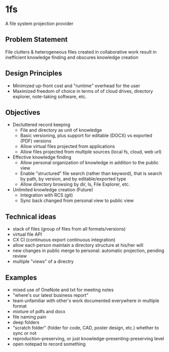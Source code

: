 # 1fs
A file system projection provider

## Problem Statement
File clutters & heterogeneous files created in collaborative work result in inefficient knowledge finding and obscures knowledge creation

## Design Principles
  - Minimized up-front cost and "runtime" overhead for the user
  - Maximized freedom of choice in terms of of cloud drives, directory explorer, note-taking software, etc.

## Objectives
* Decluttered record keeping
  - File and directory as unit of knowledge
  - Basic versioning, plus support for editable (DOCX) vs exported (PDF) versions
  - Allow virtual files projected from applications
  - Allow files projected from multiple sources (local fs, cloud, web url)
* Effective knowledge finding
  - Allow personal organization of knowledge in addition to the public view
  - Enable "structured" file search (rather than keyword), that is search by path, by version, and by editable/exported type
  - Allow directory browsing by dir, ls, File Explorer, etc.
* Unlimited knowledge creation (Future)
  - Integration with RCS (git)
  - Sync back changed from personal view to public view
  
## Technical ideas
- stack of files (group of files from all formats/versions)
- virtual file API
- CX CI (continuous export continuous integration)
- allow each person maintain a directory structure at his/her will
- new changes in public merge to personal: automatic projection, pending review
- multiple "views" of a directry

## Examples
- mixed use of OneNote and txt for meeting notes
- "where's our latest business report"
- team unfamiliar with other's work documented everywhere in multiple format
- mixture of pdfs and docx
- file naming pain
- deep folders
- "scratch folder" (folder for code, CAD, poster design, etc.) whether to sync or not
- reproduction-preserving, or just knowledge-presenting-preserving level
- open notepad to record something
